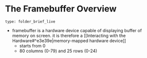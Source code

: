 # The Framebuffer Overview
 
```ccard
type: folder_brief_live
```
 
- framebuffer is a hardware device capable of displaying buffer of memory on screen. it is therefore a [[Interacting with the Hardware#^e3e39e|memory-mapped hardware device]]
	- starts from 0 
	- 80 columns (0-79) and 25 rows (0-24)